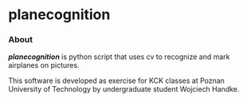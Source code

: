 # planecognition

### About

***planecognition*** is python script that uses cv to recognize and mark airplanes on pictures.

This software is developed as exercise for KCK classes at Poznan University of Technology by undergraduate student Wojciech Handke.
